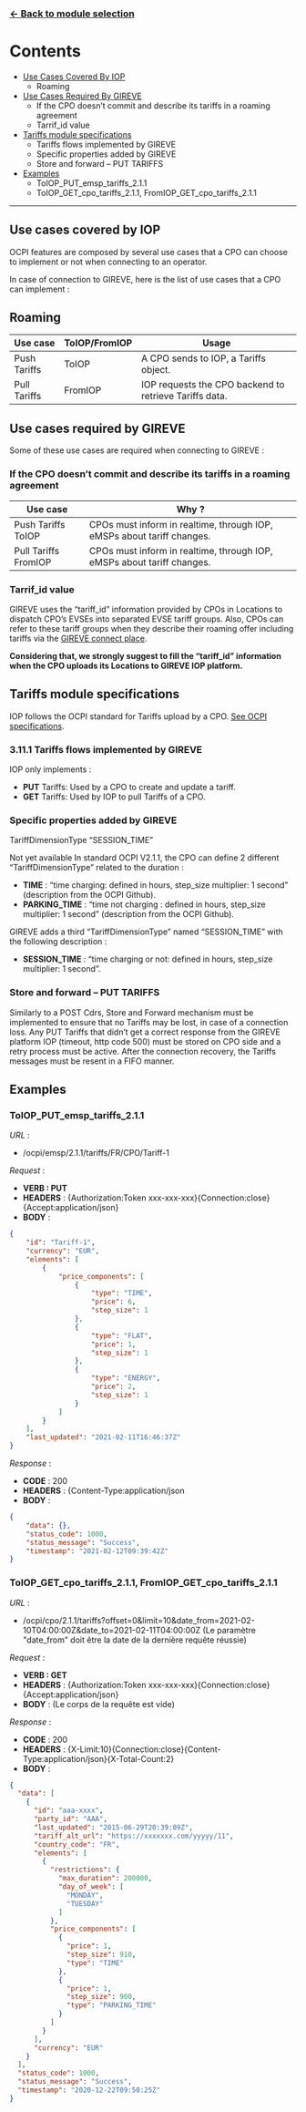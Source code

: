 ### [<- Back to module selection](cpo_edits.md)

# Contents

* [Use Cases Covered By IOP](#use-cases-covered-by-iop)
  - Roaming                                                            
* [Use Cases Required By GIREVE](#use-cases-required-by-gireve)
  - If the CPO doesn’t commit and describe its tariffs in a roaming agreement 
  - Tarrif_id value
* [Tariffs module specifications](#tariffs-module-specifications)
  - Tariffs flows implemented by GIREVE
  - Specific properties added by GIREVE
  - Store and forward – PUT TARIFFS
* [Examples](#examples)
  - ToIOP_PUT_emsp_tariffs_2.1.1
  - ToIOP_GET_cpo_tariffs_2.1.1, FromIOP_GET_cpo_tariffs_2.1.1

***


## Use cases covered by IOP

OCPI features are composed by several use cases that a CPO can choose to implement or not when connecting to an operator.

In case of connection to GIREVE, here is the list of use cases that a CPO can implement :

## Roaming

| Use case | ToIOP/FromIOP | Usage |
| ----------- | ----------- | ----------- |
| Push Tariffs | ToIOP | A CPO sends to IOP, a Tariffs object. |
| Pull Tariffs | FromIOP | IOP requests the CPO backend to retrieve Tariffs data. |

## Use cases required by GIREVE

Some of these use cases are required when connecting to GIREVE :

### If the CPO doesn’t commit and describe its tariffs in a roaming agreement

| Use case | Why ? |
| ----------- | ----------- |
| Push Tariffs ToIOP | CPOs must inform in realtime, through IOP, eMSPs about tariff changes. |
| Pull Tariffs FromIOP | CPOs must inform in realtime, through IOP, eMSPs about tariff changes. |

### Tarrif_id value

GIREVE uses the “tariff_id” information provided by CPOs in Locations to dispatch CPO’s EVSEs into separated EVSE tariff groups. Also, CPOs can refer to these tariff groups when they describe their roaming offer including tariffs via the [GIREVE connect place](https://connect-place.gireve.com).

**Considering that, we strongly suggest to fill the “tariff_id” information when the CPO uploads its Locations to GIREVE IOP platform.**

## Tariffs module specifications

IOP follows the OCPI standard for Tariffs upload by a CPO. [See OCPI specifications](https://github.com/ocpi/ocpi/blob/release-2.1.1-bugfixes/mod_tariffs.md).

### 3.11.1 Tariffs flows implemented by GIREVE

IOP only implements :

- **PUT** Tariffs: Used by a CPO to create and update a tariff.
- **GET** Tariffs: Used by IOP to pull Tariffs of a CPO.

### Specific properties added by GIREVE

TariffDimensionType “SESSION_TIME”

Not yet available
In standard OCPI V2.1.1, the CPO can define 2 different “TariffDimensionType” related to the duration :

- **TIME** : “time charging: defined in hours, step_size multiplier: 1 second” (description from the OCPI Github).
- **PARKING_TIME** : “time not charging : defined in hours, step_size multiplier: 1 second” (description from the OCPI Github).

GIREVE adds a third “TariffDimensionType” named “SESSION_TIME” with the following description :

- **SESSION_TIME** : “time charging or not: defined in hours, step_size multiplier: 1 second”.


### Store and forward – PUT TARIFFS

Similarly to a POST Cdrs, Store and Forward mechanism must be implemented to ensure that no Tariffs may be lost, in case of a connection loss. Any PUT Tariffs that didn’t get a correct response from the GIREVE platform IOP (timeout, http code 500) must be stored on CPO side and a retry process must be active. After the connection recovery, the Tariffs messages must be resent in a FIFO manner.

## Examples

### ToIOP_PUT_emsp_tariffs_2.1.1

*URL* :

- /ocpi/emsp/2.1.1/tariffs/FR/CPO/Tariff-1

*Request* :

- **VERB : PUT**
- **HEADERS** : {Authorization:Token xxx-xxx-xxx}{Connection:close}{Accept:application/json}
- **BODY** :
```json
{
    "id": "Tariff-1",
    "currency": "EUR",
    "elements": [
        {
            "price_components": [
                {
                    "type": "TIME",
                    "price": 6,
                    "step_size": 1
                },
                {
                    "type": "FLAT",
                    "price": 1,
                    "step_size": 1
                },
                {
                    "type": "ENERGY",
                    "price": 2,
                    "step_size": 1
                }
            ]
        }
    ],
    "last_updated": "2021-02-11T16:46:37Z"
}
```

*Response* : 

- **CODE** : 200
- **HEADERS** : {Content-Type:application/json
- **BODY** :
```json 
{
    "data": {},
    "status_code": 1000,
    "status_message": "Success",
    "timestamp": "2021-02-12T09:39:42Z"
}

```

### ToIOP_GET_cpo_tariffs_2.1.1, FromIOP_GET_cpo_tariffs_2.1.1

*URL* :

- /ocpi/cpo/2.1.1/tariffs?offset=0&limit=10&date_from=2021-02-10T04:00:00Z&date_to=2021-02-11T04:00:00Z
  (Le paramètre "date_from" doit être la date de la dernière requête réussie)

*Request* :

- **VERB : GET**
- **HEADERS** : {Authorization:Token xxx-xxx-xxx}{Connection:close}{Accept:application/json}
- **BODY** : (Le corps de la requête est vide)

*Response* : 

- **CODE** : 200
- **HEADERS** : {X-Limit:10}{Connection:close}{Content-Type:application/json}{X-Total-Count:2}
- **BODY** :
```json 
{
  "data": [
    {
      "id": "aaa-xxxx",
      "party_id": "AAA",
      "last_updated": "2015-06-29T20:39:09Z",
      "tariff_alt_url": "https://xxxxxxx.com/yyyyy/11",
      "country_code": "FR",
      "elements": [
        {
          "restrictions": {
            "max_duration": 200000,
            "day_of_week": [
              "MONDAY",
              "TUESDAY"
            ]
          },
          "price_components": [
            {
              "price": 1,
              "step_size": 910,
              "type": "TIME"
            },
            {
              "price": 1,
              "step_size": 900,
              "type": "PARKING_TIME"
            }
          ]
        }
      ],
      "currency": "EUR"
    }
  ],
  "status_code": 1000,
  "status_message": "Success",
  "timestamp": "2020-12-22T09:50:25Z"
}
```

